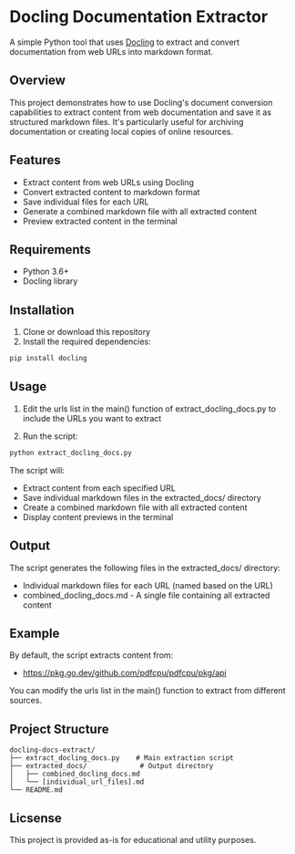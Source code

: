 # Docling Documentation Extractor

A simple Python tool that uses [Docling](https://github.com/DS4SD/docling) to extract and convert documentation from web URLs into markdown format.

## Overview

This project demonstrates how to use Docling's document conversion capabilities to extract content from web documentation and save it as structured markdown files. It's particularly useful for archiving documentation or creating local copies of online resources.

## Features

- Extract content from web URLs using Docling
- Convert extracted content to markdown format
- Save individual files for each URL
- Generate a combined markdown file with all extracted content
- Preview extracted content in the terminal

## Requirements

- Python 3.6+
- Docling library

## Installation

1. Clone or download this repository
2. Install the required dependencies:
```bash
pip install docling
```

## Usage

1. Edit the urls list in the main() function of extract_docling_docs.py to include the URLs you want to extract

2. Run the script:

```bash
python extract_docling_docs.py
```

The script will:

- Extract content from each specified URL
- Save individual markdown files in the extracted_docs/ directory
- Create a combined markdown file with all extracted content
- Display content previews in the terminal

## Output
The script generates the following files in the extracted_docs/ directory:

- Individual markdown files for each URL (named based on the URL)
- combined_docling_docs.md - A single file containing all extracted content

## Example
By default, the script extracts content from:

- https://pkg.go.dev/github.com/pdfcpu/pdfcpu/pkg/api

You can modify the urls list in the main() function to extract from different sources.

## Project Structure
```
docling-docs-extract/
├── extract_docling_docs.py    # Main extraction script
├── extracted_docs/             # Output directory
│   ├── combined_docling_docs.md
│   └── [individual_url_files].md
└── README.md   
```
## Licsense
This project is provided as-is for educational and utility purposes.
